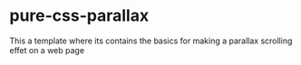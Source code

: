 # pure-css-parallax

This a template where its contains the basics for making a parallax scrolling effet on a web page
